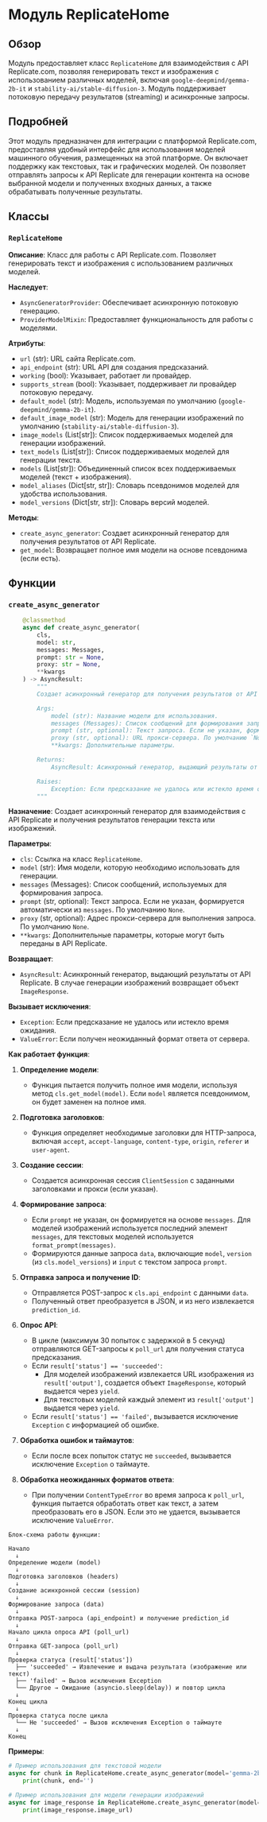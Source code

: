 # Модуль ReplicateHome
## Обзор

Модуль предоставляет класс `ReplicateHome` для взаимодействия с API Replicate.com, позволяя генерировать текст и изображения с использованием различных моделей, включая `google-deepmind/gemma-2b-it` и `stability-ai/stable-diffusion-3`. Модуль поддерживает потоковую передачу результатов (streaming) и асинхронные запросы.

## Подробней

Этот модуль предназначен для интеграции с платформой Replicate.com, предоставляя удобный интерфейс для использования моделей машинного обучения, размещенных на этой платформе. Он включает поддержку как текстовых, так и графических моделей.  Он позволяет отправлять запросы к API Replicate для генерации контента на основе выбранной модели и полученных входных данных, а также обрабатывать полученные результаты.

## Классы

### `ReplicateHome`

**Описание**: Класс для работы с API Replicate.com. Позволяет генерировать текст и изображения с использованием различных моделей.

**Наследует**:
- `AsyncGeneratorProvider`: Обеспечивает асинхронную потоковую генерацию.
- `ProviderModelMixin`: Предоставляет функциональность для работы с моделями.

**Атрибуты**:
- `url` (str): URL сайта Replicate.com.
- `api_endpoint` (str): URL API для создания предсказаний.
- `working` (bool): Указывает, работает ли провайдер.
- `supports_stream` (bool): Указывает, поддерживает ли провайдер потоковую передачу.
- `default_model` (str): Модель, используемая по умолчанию (`google-deepmind/gemma-2b-it`).
- `default_image_model` (str): Модель для генерации изображений по умолчанию (`stability-ai/stable-diffusion-3`).
- `image_models` (List[str]): Список поддерживаемых моделей для генерации изображений.
- `text_models` (List[str]): Список поддерживаемых моделей для генерации текста.
- `models` (List[str]): Объединенный список всех поддерживаемых моделей (текст + изображения).
- `model_aliases` (Dict[str, str]): Словарь псевдонимов моделей для удобства использования.
- `model_versions` (Dict[str, str]): Словарь версий моделей.

**Методы**:
- `create_async_generator`: Создает асинхронный генератор для получения результатов от API Replicate.
- `get_model`: Возвращает полное имя модели на основе псевдонима (если есть).

## Функции

### `create_async_generator`

```python
    @classmethod
    async def create_async_generator(
        cls,
        model: str,
        messages: Messages,
        prompt: str = None,
        proxy: str = None,
        **kwargs
    ) -> AsyncResult:
        """
        Создает асинхронный генератор для получения результатов от API Replicate.

        Args:
            model (str): Название модели для использования.
            messages (Messages): Список сообщений для формирования запроса.
            prompt (str, optional): Текст запроса. Если не указан, формируется автоматически. По умолчанию `None`.
            proxy (str, optional): URL прокси-сервера. По умолчанию `None`.
            **kwargs: Дополнительные параметры.

        Returns:
            AsyncResult: Асинхронный генератор, выдающий результаты от API Replicate.

        Raises:
            Exception: Если предсказание не удалось или истекло время ожидания.
        """
```

**Назначение**: Создает асинхронный генератор для взаимодействия с API Replicate и получения результатов генерации текста или изображений.

**Параметры**:
- `cls`: Ссылка на класс `ReplicateHome`.
- `model` (str): Имя модели, которую необходимо использовать для генерации.
- `messages` (Messages): Список сообщений, используемых для формирования запроса.
- `prompt` (str, optional): Текст запроса. Если не указан, формируется автоматически из `messages`. По умолчанию `None`.
- `proxy` (str, optional): Адрес прокси-сервера для выполнения запроса. По умолчанию `None`.
- `**kwargs`: Дополнительные параметры, которые могут быть переданы в API Replicate.

**Возвращает**:
- `AsyncResult`: Асинхронный генератор, выдающий результаты от API Replicate. В случае генерации изображений возвращает объект `ImageResponse`.

**Вызывает исключения**:
- `Exception`: Если предсказание не удалось или истекло время ожидания.
- `ValueError`: Если получен неожиданный формат ответа от сервера.

**Как работает функция**:

1. **Определение модели**:
   - Функция пытается получить полное имя модели, используя метод `cls.get_model(model)`. Если `model` является псевдонимом, он будет заменен на полное имя.

2. **Подготовка заголовков**:
   - Функция определяет необходимые заголовки для HTTP-запроса, включая `accept`, `accept-language`, `content-type`, `origin`, `referer` и `user-agent`.

3. **Создание сессии**:
   - Создается асинхронная сессия `ClientSession` с заданными заголовками и прокси (если указан).

4. **Формирование запроса**:
   - Если `prompt` не указан, он формируется на основе `messages`. Для моделей изображений используется последний элемент `messages`, для текстовых моделей используется `format_prompt(messages)`.
   - Формируются данные запроса `data`, включающие `model`, `version` (из `cls.model_versions`) и `input` с текстом запроса `prompt`.

5. **Отправка запроса и получение ID**:
   - Отправляется POST-запрос к `cls.api_endpoint` с данными `data`.
   - Полученный ответ преобразуется в JSON, и из него извлекается `prediction_id`.

6. **Опрос API**:
   - В цикле (максимум 30 попыток с задержкой в 5 секунд) отправляются GET-запросы к `poll_url` для получения статуса предсказания.
   - Если `result['status'] == 'succeeded'`:
     - Для моделей изображений извлекается URL изображения из `result['output']`, создается объект `ImageResponse`, который выдается через `yield`.
     - Для текстовых моделей каждый элемент из `result['output']` выдается через `yield`.
   - Если `result['status'] == 'failed'`, вызывается исключение `Exception` с информацией об ошибке.

7. **Обработка ошибок и таймаутов**:
   - Если после всех попыток статус не `succeeded`, вызывается исключение `Exception` о таймауте.

8. **Обработка неожиданных форматов ответа**:
   - При получении `ContentTypeError` во время запроса к `poll_url`, функция пытается обработать ответ как текст, а затем преобразовать его в JSON. Если это не удается, вызывается исключение `ValueError`.

```
Блок-схема работы функции:

Начало
  ↓
Определение модели (model)
  ↓
Подготовка заголовков (headers)
  ↓
Создание асинхронной сессии (session)
  ↓
Формирование запроса (data)
  ↓
Отправка POST-запроса (api_endpoint) и получение prediction_id
  ↓
Начало цикла опроса API (poll_url)
  ↓
Отправка GET-запроса (poll_url)
  ↓
Проверка статуса (result['status'])
  ├── 'succeeded' → Извлечение и выдача результата (изображение или текст)
  ├── 'failed' → Вызов исключения Exception
  └── Другое → Ожидание (asyncio.sleep(delay)) и повтор цикла
  ↓
Конец цикла
  ↓
Проверка статуса после цикла
  └── Не 'succeeded' → Вызов исключения Exception о таймауте
  ↓
Конец
```

**Примеры**:

```python
# Пример использования для текстовой модели
async for chunk in ReplicateHome.create_async_generator(model='gemma-2b', messages=[{'role': 'user', 'content': 'Напиши короткий стих.'}]):
    print(chunk, end='')

# Пример использования для модели генерации изображений
async for image_response in ReplicateHome.create_async_generator(model='stability-ai/stable-diffusion-3', messages=[{'role': 'user', 'content': 'кот играет на пианино'}], width=512, height=512):
    print(image_response.image_url)